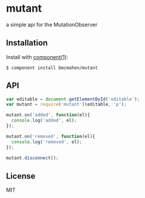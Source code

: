 
# mutant

  a simple api for the MutationObserver

## Installation

  Install with [component(1)](http://component.io):

    $ component install bmcmahen/mutant

## API

```javascript
var editable = document.getElementById('editable');
var mutant = require('mutant')(editable, 'p');

mutant.on('added', function(el){
  console.log('added', el);
});

mutant.on('removed', function(el){
  console.log('removed', el);
});

mutant.disconnect();
```

## License

  MIT
